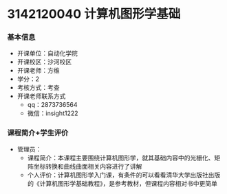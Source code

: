 # 3142120040 计算机图形学基础
### 基本信息
- 开课单位：自动化学院
- 开课校区：沙河校区
- 开课老师：方维
- 学分：2
- 考核方式：考查
- 开课老师联系方式
  - qq：2873736564
  - 微信：insight1222
### 课程简介+学生评价
- 管理员：
  - 课程简介：本课程主要围绕计算机图形学，就其基础内容中的光栅化、矩阵坐标转换和曲线曲面相关内容进行了讲解
  - 个人评价：计算机图形学入门课，有条件的可以看看清华大学出版社出版的《计算机图形学基础教程》，是参考教材，但课程内容相对书中更简单